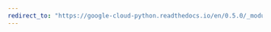 ```yaml
---
redirect_to: "https://google-cloud-python.readthedocs.io/en/0.5.0/_modules/gcloud/storage/__init__.html"
---
```

